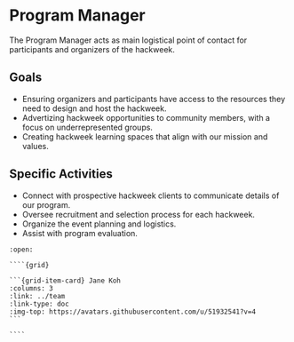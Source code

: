 # Program Manager

The Program Manager acts as main logistical point of contact for participants and organizers of the hackweek.

## Goals

* Ensuring organizers and participants have access to the resources they need to design and host the hackweek.
* Advertizing hackweek opportunities to community members, with a focus on underrepresented groups.
* Creating hackweek learning spaces that align with our mission and values.

## Specific Activities

* Connect with prospective hackweek clients to communicate details of our program.
* Oversee recruitment and selection process for each hackweek.
* Organize the event planning and logistics.
* Assist with program evaluation.

`````{dropdown} **People With Experience in this Role**
:open:

````{grid}

```{grid-item-card} Jane Koh
:columns: 3
:link: ../team
:link-type: doc
:img-top: https://avatars.githubusercontent.com/u/51932541?v=4
```

````
`````